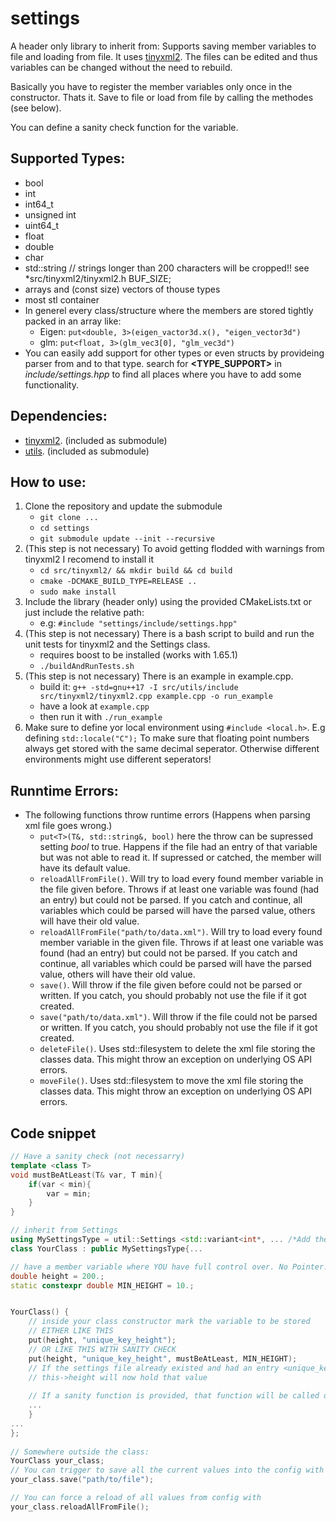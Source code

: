 # settings
A header only library to inherit from: Supports saving member variables to file and loading from file. It uses [tinyxml2](https://github.com/leethomason/tinyxml2).
The files can be edited and thus variables can be changed without the need to rebuild.

Basically you have to register the member variables only once in the constructor. Thats it. Save to file or load from file by calling the methodes (see below).

You can define a sanity check function for the variable.

## Supported Types:
 * bool
 * int
 * int64_t
 * unsigned int
 * uint64_t
 * float
 * double
 * char
 * std::string // strings longer than 200 characters will be cropped!! see *src/tinyxml2/tinyxml2.h BUF_SIZE;
 * arrays and (const size) vectors of thouse types
 * most stl container
 * In generel every class/structure where the members are stored tightly packed in an array like:
     * Eigen: `put<double, 3>(eigen_vactor3d.x(), "eigen_vector3d")`
     * glm:   `put<float, 3>(glm_vec3[0], "glm_vec3d")` 
 * You can easily add support for other types or even structs by provideing parser from and to that type. search for **&lt;TYPE_SUPPORT&gt;** in *include/settings.hpp* to find all places where you have to add some functionality.
 
## Dependencies:
 * [tinyxml2](https://github.com/leethomason/tinyxml2). (included as submodule)
 * [utils](https://github.com/Jakobimatrix/utils). (included as submodule)
 
## How to use:
 1. Clone the repository and update the submodule
    * `git clone ...`
    * `cd settings`
    * `git submodule update --init --recursive`
 2. (This step is not necessary) To avoid getting flodded with warnings from tinyxml2 I recomend to install it
    * `cd src/tinyxml2/ && mkdir build && cd build`
    * `cmake -DCMAKE_BUILD_TYPE=RELEASE ..`
    * `sudo make install`
 3. Include the library (header only) using the provided CMakeLists.txt or just include the relative path: 
    * e.g: `#include "settings/include/settings.hpp"`
 4. (This step is not necessary) There is a bash script to build and run the unit tests for tinyxml2 and the Settings class.
    * requires boost to be installed (works with 1.65.1)
    * `./buildAndRunTests.sh`
 5. (This step is not necessary) There is an example in example.cpp.
    * build it: `g++ -std=gnu++17 -I src/utils/include src/tinyxml2/tinyxml2.cpp example.cpp -o run_example`
    * have a look at `example.cpp`
    * then run it with `./run_example`
 6. Make sure to define yor local environment using `#include <local.h>`. E.g defining `std::locale("C");` To make sure that floating point numbers always get stored with the same decimal seperator. Otherwise different environments might use different seperators!
    
  ## Runntime Errors:
 *  The following functions throw runtime errors (Happens when parsing xml file goes wrong.)
    * `put<T>(T&, std::string&, bool)` here the throw can be supressed setting *bool* to true. Happens if the file had an entry of that variable but was not able to read it. If supressed or catched, the member will have its default value.
    * `reloadAllFromFile()`. Will try to load every found member variable in the file given before. Throws if at least one variable was found (had an entry) but could not be parsed. If you catch and continue, all variables which could be parsed will have the parsed value, others will have their old value.
    * `reloadAllFromFile("path/to/data.xml")`. Will try to load every found member variable in the given file. Throws if at least one variable was found (had an entry) but could not be parsed. If you catch and continue, all variables which could be parsed will have the parsed value, others will have their old value.
    * `save()`. Will throw if the file given before could not be parsed or written. If you catch, you should probably not use the file if it got created.
    * `save("path/to/data.xml")`. Will throw if the file could not be parsed or written. If you catch, you should probably not use the file if it got created.
    * `deleteFile()`. Uses std::filesystem to delete the xml file storing the classes data. This might throw an exception on underlying OS API errors.
    * `moveFile()`. Uses std::filesystem to move the xml file storing the classes data. This might throw an exception on underlying OS API errors.

## Code snippet

```cpp
// Have a sanity check (not necessarry)
template <class T>
void mustBeAtLeast(T& var, T min){
	if(var < min){
		var = min;
	}
}

// inherit from Settings
using MySettingsType = util::Settings <std::variant<int*, ... /*Add the types you want to save here as Pointers*/, std::map<std::string, int>*,...>>
class YourClass : public MySettingsType{...

// have a member variable where YOU have full control over. No Pointer!
double height = 200.;
static constexpr double MIN_HEIGHT = 10.;


YourClass() {
	// inside your class constructor mark the variable to be stored
	// EITHER LIKE THIS
	put(height, "unique_key_height");
	// OR LIKE THIS WITH SANITY CHECK
	put(height, "unique_key_height", mustBeAtLeast, MIN_HEIGHT); 
	// If the settings file already existed and had an entry <unique_key_height>...</unique_key_height> 
	// this->height will now hold that value
	
	// If a sanity function is provided, that function will be called on every load from config and every save to config.
	...
	}
...
};
	
// Somewhere outside the class:
YourClass your_class;
// You can trigger to save all the current values into the config with
your_class.save("path/to/file");

// You can force a reload of all values from config with
your_class.reloadAllFromFile();
```
	
 
